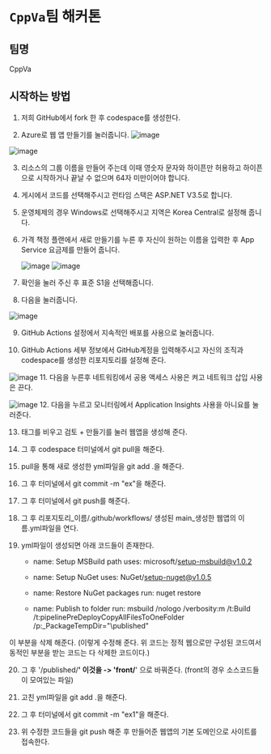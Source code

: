 # ` CppVa `팀 해커톤 

## 팀명

CppVa

## 시작하는 방법

1. 저희 GitHub에서 fork 한 후 codespace를 생성한다.
   
2. Azure로 웹 앱 만들기를 눌러줍니다.
![image](https://github.com/hackersground-kr/cppva/assets/74394824/fe6f9812-ce7d-4d23-a578-0506cdcb4d8d)

![image](https://github.com/hackersground-kr/cppva/assets/74394824/ff1f38b1-ea1f-4e19-ae12-d2aaa5bc2aad)

3. 리소스의 그룹 이름을 만들어 주는데 이때 영숫자 문자와 하이픈만 허용하고 하이픈으로 시작하거나 끝날 수 없으며 64자 미만이어야 합니다.

4. 게시에서 코드를 선택해주시고 런타임 스택은 ASP.NET V3.5로 합니다.

5. 운영체제의 경우 Windows로 선택해주시고 지역은 Korea Central로 설정해 줍니다.

6. 가격 책정 플랜에서 새로 만들기를 누른 후 자신이 원하는 이름을 입력한 후 App Service 요금제를 만들어 줍니다. 

   ![image](https://github.com/hackersground-kr/cppva/assets/74394824/dd30bdc0-f64a-4995-96b2-072cdd9b3478)
   ![image](https://github.com/hackersground-kr/cppva/assets/74394824/3839a90c-3017-41c4-ad1f-dfd0aeb64ea5)

7. 확인을 눌러 주신 후 표준 S1을 선택해줍니다.

8. 다음을 눌러줍니다.

![image](https://github.com/hackersground-kr/cppva/assets/74394824/a5b485c4-876d-48ec-8def-648551132f9e)

9. GitHub Actions 설정에서 지속적인 배포를 사용으로 눌러줍니다.

10. GitHub Actions 세부 정보에서 GitHub계정을 입력해주시고 자신의 조직과 codespace를 생성한
    리포지토리를 설정해 준다.

 ![image](https://github.com/hackersground-kr/cppva/assets/74394824/d0794e0b-35f5-4779-b402-c61df084f428)
11. 다음을 누른후 네트워킹에서 공용 액세스 사용은 켜고 네트워크 삽입 사용은 끈다.

 ![image](https://github.com/hackersground-kr/cppva/assets/74394824/df51e27e-6193-43dc-af77-1db21967f3ca)
12. 다음을 누르고 모니터링에서 Application Insights 사용을 아니요를 눌러준다.

13. 태그를 비우고 검토 + 만들기를 눌러 웹앱을 생성해 준다.

14. 그 후 codespace 터미널에서 git pull을 해준다.

15.  pull을 통해 새로 생성한 yml파일을 git add .을 해준다.
  
16. 그 후 터미널에서 git commit -m "ex"을 해준다.

17. 그 후 터미널에서 git push를 해준다.
   
18. 그 후 리포지토리_이름/.github/workflows/ 생성된 main_생성한 웹앱의 이름.yml파일을 연다.
 
19. yml파일이 생성되면 아래 코드들이 존재한다.

      - name: Setup MSBuild path
        uses: microsoft/setup-msbuild@v1.0.2

      - name: Setup NuGet
        uses: NuGet/setup-nuget@v1.0.5

      - name: Restore NuGet packages
        run: nuget restore

      - name: Publish to folder
        run: msbuild /nologo /verbosity:m /t:Build /t:pipelinePreDeployCopyAllFilesToOneFolder /p:_PackageTempDir="\published\"

이 부분을 삭제 해준다. (이렇게 수정해 준다. 위 코드는 정적 웹으로만 구성된 코드여서 동적인 부분을 받는 코드는 다 삭제한 코드이다.)

20. 그 후 '/published/**'  이것을 -> 'front/**' 으로 바꿔준다. (front의 경우 소스코드들이 모여있는 파일)

21. 고친 yml파일을 git add .을 해준다.
  
22. 그 후 터미널에서 git commit -m "ex1"을 해준다.

23. 위 수정한 코드들을 git push 해준 후 만들어준 웹앱의 기본 도메인으로 사이트를 접속한다.
